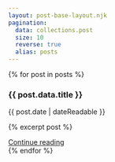 ```yaml
---
layout: post-base-layout.njk
pagination:
  data: collections.post
  size: 10
  reverse: true
  alias: posts
---
```


{% for post in posts %}

  <div class="col-md-6">
    <div class="card flex-md-row mb-4 shadow-sm h-md-250">
      <div class="card-body d-flex flex-column align-items-start">
        <h3 class="mb-0">
          <strong class="d-inline-block mb-2">{{ post.data.title }}</strong>
          <a class="text-dark" href="{{ post.url | url }}"></a>
        </h3>
        <div datetime="{{ post.date | dateIso }}" class="mb-1 text-muted">{{ post.date | dateReadable }}</div>
        <p class="card-text mb-auto">{% excerpt post %}</p>
        <a href="{{ post.url | url }}" aria-label="Read more on {{ post.data.title }}">Continue reading</a>
      </div>
      <!-- <img class="card-img-right flex-auto d-none d-lg-block" data-src="holder.js/200x250?theme=thumb" alt="Thumbnail [200x250]" src="data:image/svg+xml;charset=UTF-8,%3Csvg%20width%3D%22200%22%20height%3D%22250%22%20xmlns%3D%22http%3A%2F%2Fwww.w3.org%2F2000%2Fsvg%22%20viewBox%3D%220%200%20200%20250%22%20preserveAspectRatio%3D%22none%22%3E%3Cdefs%3E%3Cstyle%20type%3D%22text%2Fcss%22%3E%23holder_170d75eb949%20text%20%7B%20fill%3A%23eceeef%3Bfont-weight%3Abold%3Bfont-family%3AArial%2C%20Helvetica%2C%20Open%20Sans%2C%20sans-serif%2C%20monospace%3Bfont-size%3A13pt%20%7D%20%3C%2Fstyle%3E%3C%2Fdefs%3E%3Cg%20id%3D%22holder_170d75eb949%22%3E%3Crect%20width%3D%22200%22%20height%3D%22250%22%20fill%3D%22%2355595c%22%3E%3C%2Frect%3E%3Cg%3E%3Ctext%20x%3D%2255.828125%22%20y%3D%22130.775%22%3EThumbnail%3C%2Ftext%3E%3C%2Fg%3E%3C%2Fg%3E%3C%2Fsvg%3E" data-holder-rendered="true" style="width: 200px; height: 250px;"> -->
    </div>
  </div>
{% endfor %}
